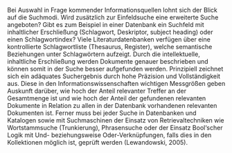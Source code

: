 <!-- filename: 03_Online-_Recherche.md -->
<!-- title: (Online-) Recherche -->

Bei Auswahl in Frage kommender Informationsquellen lohnt sich der Blick auf die Suchmodi. Wird zusätzlich zur Einfeldsuche eine erweiterte Suche angeboten? Gibt es zum Beispiel in einer Datenbank ein Suchfeld mit inhaltlicher Erschließung (Schlagwort, Deskriptor, subject heading) oder einen Schlagwortindex? Viele Literaturdatenbanken verfügen über eine kontrollierte Schlagwortliste (Thesaurus, Register), welche semantische Beziehungen unter Schlagwörtern aufzeigt. Durch die intellektuelle, inhaltliche Erschließung werden Dokumente genauer beschrieben und können somit in der Suche besser aufgefunden werden. Prinzipiell zeichnet sich ein adäquates Suchergebnis durch hohe Präzision und Vollständigkeit aus. Diese in den Informationswissenschaften wichtigen Messgrößen geben Auskunft darüber, wie hoch der Anteil relevanter Treffer an der Gesamtmenge ist und wie hoch der Anteil der gefundenen relevanten Dokumente in Relation zu allen in der Datenbank vorhandenen relevanten Dokumenten ist. Ferner muss bei jeder Suche in Datenbanken und Katalogen sowie mit Suchmaschinen der Einsatz von Retrievaltechniken wie Wortstammsuche (Trunkierung), Phrasensuche oder der Einsatz Bool‘scher Logik mit Und- beziehungsweise Oder-Verknüpfungen, falls dies in den Kollektionen möglich ist, geprüft werden (Lewandowski, 2005).
